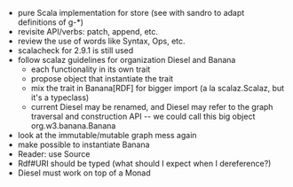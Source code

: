 * pure Scala implementation for store (see with sandro to adapt definitions of g-*)
* revisite API/verbs: patch, append, etc.
* review the use of words like Syntax, Ops, etc.
* scalacheck for 2.9.1 is still used
* follow scalaz guidelines for organization Diesel and Banana
  * each functionality in its own trait
  * propose object that instantiate the trait
  * mix the trait in Banana[RDF] for bigger import (a la scalaz.Scalaz, but it's a typeclass)
  * current Diesel may be renamed, and Diesel may refer to the graph traversal and construction API -- we could call this big object org.w3.banana.Banana
* look at the immutable/mutable graph mess again
* make possible to instantiate Banana
* Reader: use Source
* Rdf#URI should be typed (what should I expect when I dereference?)
* Diesel must work on top of a Monad